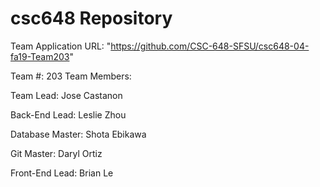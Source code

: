 # csc648 Repository

Team Application URL: "https://github.com/CSC-648-SFSU/csc648-04-fa19-Team203"

Team #: 203
Team Members:

Team Lead: Jose Castanon

Back-End Lead: Leslie Zhou

Database Master: Shota Ebikawa

Git Master: Daryl Ortiz

Front-End Lead: Brian Le
